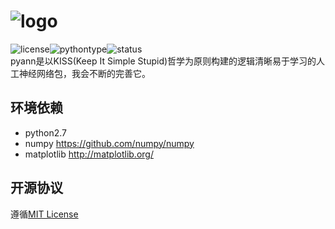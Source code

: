 # ![logo](http://i1.tietuku.com/876fae1c923a713f.png)
![license](https://img.shields.io/github/license/mashape/apistatus.svg)![pythontype](https://img.shields.io/badge/python-2.7-blue.svg)![status](https://img.shields.io/badge/status-updating-orange.svg)<br>
pyann是以KISS(Keep It Simple Stupid)哲学为原则构建的逻辑清晰易于学习的人工神经网络包，我会不断的完善它。


## 环境依赖
* python2.7
* numpy https://github.com/numpy/numpy 
* matplotlib http://matplotlib.org/ 

## 开源协议
遵循[MIT License](https://github.com/racaljk/pyann/blob/master/LICENSE)
